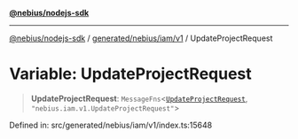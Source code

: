 [**@nebius/nodejs-sdk**](../../../../../README.md)

***

[@nebius/nodejs-sdk](../../../../../README.md) / [generated/nebius/iam/v1](../README.md) / UpdateProjectRequest

# Variable: UpdateProjectRequest

> **UpdateProjectRequest**: `MessageFns`\<[`UpdateProjectRequest`](../interfaces/UpdateProjectRequest.md), `"nebius.iam.v1.UpdateProjectRequest"`\>

Defined in: src/generated/nebius/iam/v1/index.ts:15648
